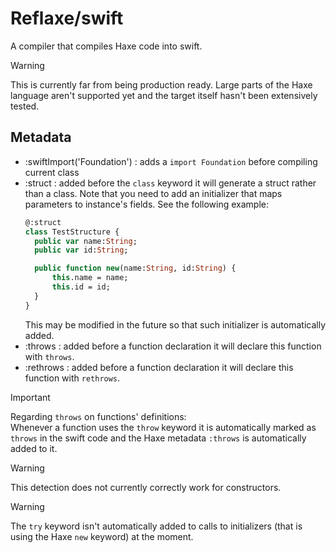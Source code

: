 # Reflaxe/swift

A compiler that compiles Haxe code into swift.

> [!WARNING]
> This is currently far from being production ready. Large parts of the Haxe language aren't supported yet and the target itself hasn't been extensively tested.

## Metadata

* :swiftImport('Foundation') : adds a `import Foundation` before compiling current class
* :struct : added before the `class` keyword it will generate a struct rather than a class. Note that you need to add an initializer that maps parameters to instance's fields. See the following example:  
  ```haxe
  @:struct 
  class TestStructure {
    public var name:String;
    public var id:String;

    public function new(name:String, id:String) {
        this.name = name;
        this.id = id;
    }
  }
  ```
  This may be modified in the future so that such initializer is automatically added.
* :throws : added before a function declaration it will declare this function with `throws`.
* :rethrows : added before a function declaration it will declare this function with `rethrows`.

> [!IMPORTANT]
> Regarding `throws` on functions' definitions:  
> Whenever a function uses the `throw` keyword it is automatically marked as `throws` in the swift code and the Haxe metadata `:throws` is automatically added to it.  

> [!WARNING]
> This detection does not currently correctly work for constructors.

> [!WARNING]
> The `try` keyword isn't automatically added to calls to initializers (that is using the Haxe `new` keyword) at the moment.